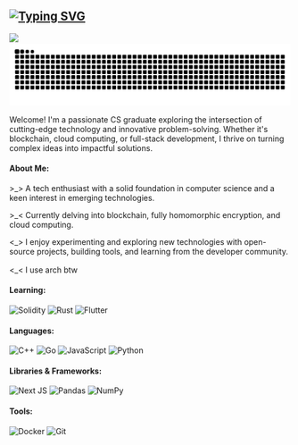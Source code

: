 <a href="https://git.io/typing-svg"><img src="https://readme-typing-svg.herokuapp.com?font=Poppins&weight=500&size=30&duration=4000&pause=600&color=3DBFB3&vCenter=true&width=435&lines=Hey+(%3A;this+is+Saatvik+Sharma;on+the+web+by+%40saatvik333" alt="Typing SVG" /></a>
---
<div align = "justify">
  <a href = "#">
    <img src="https://komarev.com/ghpvc/?username=saatvik333&color=4c566a&style=for-the-badge">
  </a>
</div>

<picture>
  <source media="(prefers-color-scheme: dark)" srcset="https://raw.githubusercontent.com/saatvik333/saatvik333/output/github-contribution-grid-snake-dark.svg" />
  <source media="(prefers-color-scheme: light)" srcset="https://raw.githubusercontent.com/saatvik333/saatvik333/output/github-contribution-grid-snake.svg" />
  <img alt="github-snake" src="github-contribution-grid-snake.svg" />
</picture>

Welcome! I'm a passionate CS graduate exploring the intersection of cutting-edge technology and innovative problem-solving. Whether it's blockchain, cloud computing, or full-stack development, I thrive on turning complex ideas into impactful solutions.

#### **About Me:**
\>_> A tech enthusiast with a solid foundation in computer science and a keen interest in emerging technologies.

\>_< Currently delving into blockchain, fully homomorphic encryption, and cloud computing.

\<_> I enjoy experimenting and exploring new technologies with open-source projects, building tools, and learning from the developer community.

\<_< I use arch btw <img src="https://raw.githubusercontent.com/saatvik333/saatvik333/output/arch.png" width="16" height="16" />

#### **Learning:**
![Solidity](https://img.shields.io/badge/Solidity-%23363636.svg?style=for-the-badge&logo=solidity&logoColor=white)
![Rust](https://img.shields.io/badge/rust-%23000000.svg?style=for-the-badge&logo=rust&logoColor=red)
![Flutter](https://img.shields.io/badge/Flutter-%2302569B.svg?style=for-the-badge&logo=Flutter&logoColor=white)

#### **Languages:**
![C++](https://img.shields.io/badge/c++-%2300599C.svg?style=for-the-badge&logo=c%2B%2B&logoColor=white)
![Go](https://img.shields.io/badge/go-%2300ADD8.svg?style=for-the-badge&logo=go&logoColor=white)
![JavaScript](https://img.shields.io/badge/javascript-%23323330.svg?style=for-the-badge&logo=javascript&logoColor=%23F7DF1E)
![Python](https://img.shields.io/badge/python-3670A0?style=for-the-badge&logo=python&logoColor=%23F7DF1E)

#### **Libraries & Frameworks:**
<!-- ![MongoDB](https://img.shields.io/badge/MongoDB-%234ea94b.svg?style=for-the-badge&logo=mongodb&logoColor=white) -->
<!-- ![Express.js](https://img.shields.io/badge/express.js-%23404d59.svg?style=for-the-badge&logo=express&logoColor=%2361DAFB) -->
![Next JS](https://img.shields.io/badge/Next-black?style=for-the-badge&logo=next.js&logoColor=white)
![Pandas](https://img.shields.io/badge/pandas-%23150458.svg?style=for-the-badge&logo=pandas&logoColor=white)
![NumPy](https://img.shields.io/badge/numpy-%23013243.svg?style=for-the-badge&logo=numpy&logoColor=white)

#### **Tools:**
<!-- ![CMake](https://img.shields.io/badge/CMake-%23008FBA.svg?style=for-the-badge&logo=cmake&logoColor=white) -->
<!-- ![Kubernetes](https://img.shields.io/badge/kubernetes-%23326ce5.svg?style=for-the-badge&logo=kubernetes&logoColor=white) -->
![Docker](https://img.shields.io/badge/docker-%230db7ed.svg?style=for-the-badge&logo=docker&logoColor=white)
![Git](https://img.shields.io/badge/git-%23F05033.svg?style=for-the-badge&logo=git&logoColor=white)
